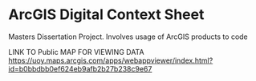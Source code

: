 # ArcGIS Digital Context Sheet
 Masters Dissertation Project. Involves usage of ArcGIS products to code
 
 LINK TO Public MAP FOR VIEWING DATA
https://uoy.maps.arcgis.com/apps/webappviewer/index.html?id=b0bbdbb0ef624eb9afb2b27b238c9e67
